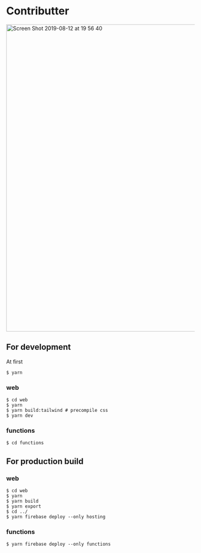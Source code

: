 # Contributter

<img width="822" alt="Screen Shot 2019-08-12 at 19 56 40" src="https://user-images.githubusercontent.com/6993514/62860507-564b3400-bd3b-11e9-8443-cc411e5fe7b8.png">

## For development

At first

```shell
$ yarn
```

### web

```shell
$ cd web
$ yarn
$ yarn build:tailwind # precompile css
$ yarn dev
```

### functions

```shell
$ cd functions
```

## For production build

### web

```shell
$ cd web
$ yarn
$ yarn build
$ yarn export
$ cd ../
$ yarn firebase deploy --only hosting
```

### functions

```shell
$ yarn firebase deploy --only functions
```
